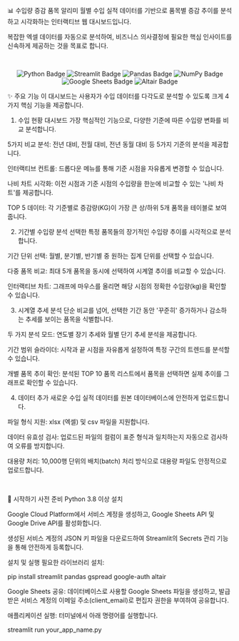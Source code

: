 📊 수입량 증감 품목 알리미
월별 수입 실적 데이터를 기반으로 품목별 증감 추이를 분석하고 시각화하는 인터랙티브 웹 대시보드입니다.

복잡한 엑셀 데이터를 자동으로 분석하여, 비즈니스 의사결정에 필요한 핵심 인사이트를 신속하게 제공하는 것을 목표로 합니다.

<br>

<p align="center">
<img src="https://img.shields.io/badge/Python-3776AB?style=for-the-badge&logo=python&logoColor=white" alt="Python Badge"/>
<img src="https://img.shields.io/badge/Streamlit-FF4B4B?style=for-the-badge&logo=streamlit&logoColor=white" alt="Streamlit Badge"/>
<img src="https://img.shields.io/badge/Pandas-150458?style=for-the-badge&logo=pandas&logoColor=white" alt="Pandas Badge"/>
<img src="https://img.shields.io/badge/Numpy-013243?style=for-the-badge&logo=numpy&logoColor=white" alt="NumPy Badge"/>
<img src="https://img.shields.io/badge/Google%20Sheets-34A853?style=for-the-badge&logo=google-sheets&logoColor=white" alt="Google Sheets Badge"/>
<img src="https://img.shields.io/badge/Altair-F28E2B?style=for-the-badge&logoColor=white" alt="Altair Badge"/>
</p>

✨ 주요 기능
이 대시보드는 사용자가 수입 데이터를 다각도로 분석할 수 있도록 크게 4가지 핵심 기능을 제공합니다.

1. 수입 현황 대시보드
가장 핵심적인 기능으로, 다양한 기준에 따른 수입량 변화를 비교 분석합니다.

5가지 비교 분석: 전년 대비, 전월 대비, 전년 동월 대비 등 5가지 기준의 분석을 제공합니다.

인터랙티브 컨트롤: 드롭다운 메뉴를 통해 기준 시점을 자유롭게 변경할 수 있습니다.

나비 차트 시각화: 이전 시점과 기준 시점의 수입량을 한눈에 비교할 수 있는 '나비 차트'를 제공합니다.

TOP 5 데이터: 각 기준별로 증감량(KG)이 가장 큰 상/하위 5개 품목을 테이블로 보여줍니다.

2. 기간별 수입량 분석
선택한 특정 품목들의 장기적인 수입량 추이를 시각적으로 분석합니다.

기간 단위 선택: 월별, 분기별, 반기별 중 원하는 집계 단위를 선택할 수 있습니다.

다중 품목 비교: 최대 5개 품목을 동시에 선택하여 시계열 추이를 비교할 수 있습니다.

인터랙티브 차트: 그래프에 마우스를 올리면 해당 시점의 정확한 수입량(kg)을 확인할 수 있습니다.

3. 시계열 추세 분석
단순 비교를 넘어, 선택한 기간 동안 '꾸준히' 증가하거나 감소하는 추세를 보이는 품목을 식별합니다.

두 가지 분석 모드: 연도별 장기 추세와 월별 단기 추세 분석을 제공합니다.

기간 범위 슬라이더: 시작과 끝 시점을 자유롭게 설정하여 특정 구간의 트렌드를 분석할 수 있습니다.

개별 품목 추이 확인: 분석된 TOP 10 품목 리스트에서 품목을 선택하면 실제 추이를 그래프로 확인할 수 있습니다.

4. 데이터 추가
새로운 수입 실적 데이터를 원본 데이터베이스에 안전하게 업로드합니다.

파일 형식 지원: xlsx (엑셀) 및 csv 파일을 지원합니다.

데이터 유효성 검사: 업로드된 파일의 컬럼이 표준 형식과 일치하는지 자동으로 검사하여 오류를 방지합니다.

대용량 처리: 10,000행 단위의 배치(batch) 처리 방식으로 대용량 파일도 안정적으로 업로드합니다.

<br>

🚀 시작하기
사전 준비
Python 3.8 이상 설치

Google Cloud Platform에서 서비스 계정을 생성하고, Google Sheets API 및 Google Drive API를 활성화합니다.

생성된 서비스 계정의 JSON 키 파일을 다운로드하여 Streamlit의 Secrets 관리 기능을 통해 안전하게 등록합니다.

설치 및 실행
필요한 라이브러리 설치:

pip install streamlit pandas gspread google-auth altair

Google Sheets 공유:
데이터베이스로 사용할 Google Sheets 파일을 생성하고, 발급받은 서비스 계정의 이메일 주소(client_email)로 편집자 권한을 부여하여 공유합니다.

애플리케이션 실행:
터미널에서 아래 명령어를 실행합니다.

streamlit run your_app_name.py
